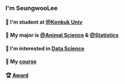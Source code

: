 ### I'm SeungwooLee 

#### 🏫 I'm student at [@Konkuk Univ](http://www.konkuk.ac.kr/do/Index.do) 

#### 🌱 My major is [@Animal Science](http://anis.konkuk.ac.kr/main.do) & [@Statistics](http://stat.konkuk.ac.kr/main.do)

#### 👀 I'm interested in [Data Science](https://cerulean-cord-e77.notion.site/BAC-Big-data-Analytics-Communiy-7929f490bf974c4683631a671b9a4f0e)

#### 📜 My [course](https://www.notion.so/5d05c0f84afd4ee9910bc957eb0de647) 

#### 🏆 [Award](http://www.newsfarm.co.kr/news/articleView.html?idxno=88880)


